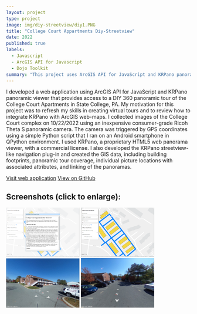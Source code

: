 ```yaml
---
layout: project
type: project
image: img/diy-streetview/diy1.PNG
title: "College Court Appartments Diy-Streetview"
date: 2022
published: true
labels:
  - Javascript
  - ArcGIS API for Javascript
  - Dojo Toolkit
summary: "This project uses ArcGIS API for JavaScript and KRPano panoramic viewer to create a DIY 360 panoramic tour a-la Google Streetview of the College Court Apartments in State College, PA."
---
```


<p>I developed a web application using ArcGIS API for JavaScript and KRPano panoramic viewer that provides access to a DIY 360 panoramic tour of the College Court Apartments in State College, PA. My motivation for this project was to refresh my skills in creating virtual tours and to review how to integrate KRPano with ArcGIS web-maps. I collected images of the College Court complex on 10/22/2022 using an inexpensive consumer-grade Ricoh Theta S panoramic camera. The camera was triggered by GPS coordinates using a simple Python script that I ran on an Android smartphone in QPython environment. I used KRPano, a proprietary HTML5 web panorama viewer, with a commercial license. I also developed the KRPano streetview-like navigation plug-in and created the GIS data, including building footprints, panoramic tour coverage, individual picture locations with associated attributes, and linking of the panoramas.</p>

<a href = "https://ngolosov.github.io/CollegeCourtStreetview/" class="btn btn-outline-dark">Visit web application</a>
<a href = "https://github.com/ngolosov/CollegeCourtStreetview/" class="btn btn-outline-dark">View on GitHub</a>
## Screenshots (click to enlarge):

<div class="text-center p-4">
   <a href="../img/diy-streetview/diy1.PNG"> <img width="200px" src="../img/diy-streetview/diy1.PNG" class="img-thumbnail" ></a>
   <a href="../img/diy-streetview/diy2.png"> <img width="200px" src="../img/diy-streetview/diy2.png" class="img-thumbnail" ></a>
   <a href="../img/diy-streetview/diy3.png"> <img width="200px" src="../img/diy-streetview/diy3.png" class="img-thumbnail" ></a>
   <a href="../img/diy-streetview/diy4.png"> <img width="200px" src="../img/diy-streetview/diy4.png" class="img-thumbnail" ></a>
</div>
